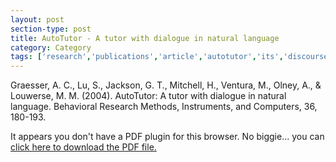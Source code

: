 ```yaml
---
layout: post
section-type: post
title: AutoTutor - A tutor with dialogue in natural language
category: Category
tags: ['research','publications','article','autotutor','its','discourse','nlp','semantics','agents','education']
---
```

Graesser, A. C., Lu, S., Jackson, G. T., Mitchell, H., Ventura, M., Olney, A., & Louwerse, M. M. (2004). AutoTutor: A tutor with dialogue in natural language. Behavioral Research Methods, Instruments, and Computers, 36, 180-193. 

<object data="http://umdrive.memphis.edu/aolney/public/publications/AutoTutor%20A%20tutor%20with%20dialogue%20in%20natural%20language.pdf" type="application/pdf" width="100%" height="600px">
 
  <p>It appears you don't have a PDF plugin for this browser.
  No biggie... you can <a href="http://umdrive.memphis.edu/aolney/public/publications/AutoTutor%20A%20tutor%20with%20dialogue%20in%20natural%20language.pdf">click here to
  download the PDF file.</a></p>
  
</object>
